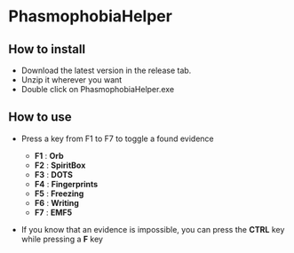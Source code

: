 # PhasmophobiaHelper

## How to install

- Download the latest version in the release tab.
- Unzip it wherever you want
- Double click on PhasmophobiaHelper.exe

## How to use

- Press a key from F1 to F7 to toggle a found evidence
	- **F1** : **Orb**
	- **F2** : **SpiritBox**
	- **F3** : **DOTS**
	- **F4** : **Fingerprints**
	- **F5** : **Freezing**
	- **F6** : **Writing**
	- **F7** : **EMF5**

- If you know that an evidence is impossible, you can press the **CTRL** key while pressing a **F** key